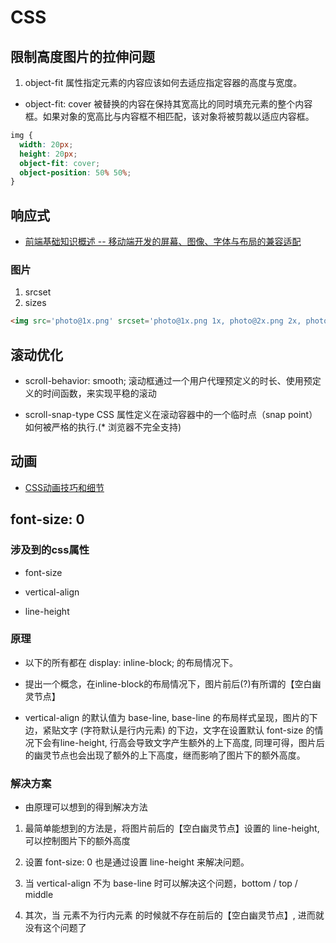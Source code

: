 # CSS

## 限制高度图片的拉伸问题

1. object-fit 属性指定元素的内容应该如何去适应指定容器的高度与宽度。

- object-fit: cover 被替换的内容在保持其宽高比的同时填充元素的整个内容框。如果对象的宽高比与内容框不相匹配，该对象将被剪裁以适应内容框。

```css
img {
  width: 20px;
  height: 20px;
  object-fit: cover;
  object-position: 50% 50%;
}
```

## 响应式

- [前端基础知识概述 -- 移动端开发的屏幕、图像、字体与布局的兼容适配](https://github.com/chokcoco/cnblogsArticle/issues/25)

### 图片

1. srcset
2. sizes

```html
<img src='photo@1x.png' srcset='photo@1x.png 1x, photo@2x.png 2x, photo@3x.png 3x' sizes="(min-width: 600px) 600px, 300px">
```

## 滚动优化

- scroll-behavior: smooth; 滚动框通过一个用户代理预定义的时长、使用预定义的时间函数，来实现平稳的滚动

- scroll-snap-type CSS 属性定义在滚动容器中的一个临时点（snap point）如何被严格的执行.(* 浏览器不完全支持)

## 动画

- [CSS动画技巧和细节](https://github.com/chokcoco/iCSS/issues/27)

## font-size: 0

### 涉及到的css属性

- font-size

- vertical-align

- line-height

### 原理

- 以下的所有都在 display: inline-block; 的布局情况下。

- 提出一个概念，在inline-block的布局情况下，图片前后(?)有所谓的【空白幽灵节点】

- vertical-align 的默认值为 base-line, base-line 的布局样式呈现，图片的下边，紧贴文字 (字符默认是行内元素) 的下边，文字在设置默认 font-size 的情况下会有line-height, 行高会导致文字产生额外的上下高度, 同理可得，图片后的幽灵节点也会出现了额外的上下高度，继而影响了图片下的额外高度。

### 解决方案

- 由原理可以想到的得到解决方法

1. 最简单能想到的方法是，将图片前后的【空白幽灵节点】设置的 line-height, 可以控制图片下的额外高度

2. 设置 font-size: 0 也是通过设置 line-height 来解决问题。

3. 当 vertical-align 不为 base-line 时可以解决这个问题，bottom / top / middle

4. 其次，当 元素不为行内元素 的时候就不存在前后的【空白幽灵节点】, 进而就没有这个问题了